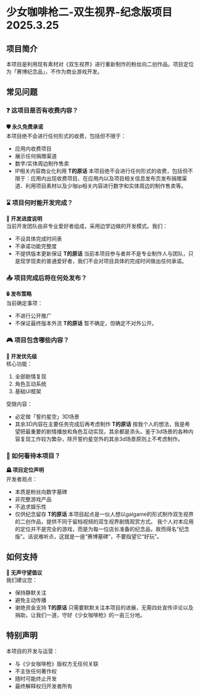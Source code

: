 # 少女咖啡枪二-双生视界-纪念版项目 2025.3.25

## 项目简介
本项目是利用现有素材对《双生视界》进行重新制作的粉丝向二创作品。项目定位为「赛博纪念品」，不作为商业游戏开发。

## 常见问题

### ❓ 这项目是否有收费内容？
**🛡️ 永久免费承诺**  
本项目绝不会进行任何形式的收费，包括但不限于：
- 应用内收费项目
- 展示任何捐赠渠道
- 数字/实体周边制作售卖
- IP相关内容商业化利用
**T的原话**
  本项目绝不会进行任何形式的收费，包括但不限于：应用内出现收费项目、在应用内以及项目相关信息发布页发布捐赠渠道、利用项目素材以及少咖ip相关内容进行数字和实体周边的制作售卖等。

### ⌛ 项目何时能开发完成？
**🚧 开发进度说明**  
当前开发团队由非专业爱好者组成，采用边学边做的开发模式。我们：
- 不设具体完成时间表
- 不承诺功能完整度
- 不提供版本更新保证
**T的原话**
  当前本项目参与者并不是专业制作人与团队，只是现学现卖的普通爱好者，我们不会对项目具体的完成时间做出任何承诺。

### 📤 项目完成后将在何处发布？
**🔒 发布策略**  
当前确定事项：
- 不进行公开推广
- 不保证最终版本外流
**T的原话**
  暂不确定，但确定不对外公开。

### 🎮 项目包含哪些内容？
**🎯 开发优先级**  
核心功能：
1. 全部剧情复现
2. 角色互动系统
3. 基础UI框架

受限内容：
- 必定做「誓约星空」3D场景
- 其余3D内容在主要任务完成后再考虑制作
**T的原话**
  按我个人的想法，我是希望把最重要的剧情播放和角色互动实现，其余都是添头。鉴于3d场景的各种内容复现工作较为繁杂，除开誓约星空外的其余3d场景原则上不考虑制作。

### 💭 如何看待本项目？
**🪦 项目定位声明**  
开发者观点：
- 本质是粉丝向数字墓碑
- 非完整游戏产品
- 不追求娱乐性
- 仅供纪念留存
**T的原话**
  本项目起点是一伙人想以galgame的形式制作双生视界的二创作品，提供不同于留档视频的双生视界剧情观赏方式。
我个人对本应用的定位并不是完全的游戏，而是为每一位店长准备的纪念品，故而得名“纪念版”。话说难听点，这就是一座“赛博墓碑”，不要指望它“好玩”。

## 如何支持
**🤫 无声守望倡议**  
我们建议您：
- 保持静默关注
- 避免主动传播
- 谢绝资金支持
**T的原话**
  只需要默默关注本项目的进展，无需四处宣传评论以及捐助，让我们一道，守好《少女咖啡枪》的一亩三分地。

## 特别声明
本项目的开发与运营：
- 与《少女咖啡枪》版权方无任何关联
- 不主张任何著作权
- 随时可能终止开发
- 最终解释权归开发者所有
